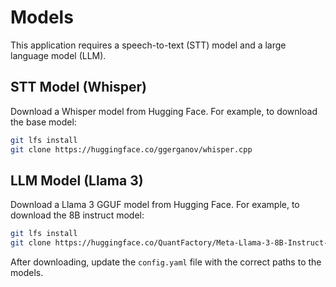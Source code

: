 # Models

This application requires a speech-to-text (STT) model and a large language model (LLM).

## STT Model (Whisper)

Download a Whisper model from Hugging Face. For example, to download the base model:

```bash
git lfs install
git clone https://huggingface.co/ggerganov/whisper.cpp
```

## LLM Model (Llama 3)

Download a Llama 3 GGUF model from Hugging Face. For example, to download the 8B instruct model:

```bash
git lfs install
git clone https://huggingface.co/QuantFactory/Meta-Llama-3-8B-Instruct-GGUF
```

After downloading, update the `config.yaml` file with the correct paths to the models.
